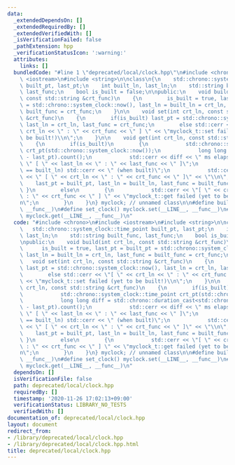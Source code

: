 ```yaml
---
data:
  _extendedDependsOn: []
  _extendedRequiredBy: []
  _extendedVerifiedWith: []
  _isVerificationFailed: false
  _pathExtension: hpp
  _verificationStatusIcon: ':warning:'
  attributes:
    links: []
  bundledCode: "#line 1 \"deprecated/local/clock.hpp\"\n#include <chrono>\n#include\
    \ <iostream>\n#include <string>\n\nclass\n{\n    std::chrono::system_clock::time_point\
    \ built_pt, last_pt;\n    int built_ln, last_ln;\n    std::string built_func,\
    \ last_func;\n    bool is_built = false;\n\npublic:\n    void build(int crt_ln,\
    \ const std::string &crt_func)\n    {\n        is_built = true, last_pt = built_pt\
    \ = std::chrono::system_clock::now(), last_ln = built_ln = crt_ln, last_func =\
    \ built_func = crt_func;\n    }\n\n    void set(int crt_ln, const std::string\
    \ &crt_func)\n    {\n        if(is_built) last_pt = std::chrono::system_clock::now(),\
    \ last_ln = crt_ln, last_func = crt_func;\n        else std::cerr << \"[ \" <<\
    \ crt_ln << \" : \" << crt_func << \" ] \" << \"myclock_t::set failed (yet to\
    \ be built!)\\n\";\n    }\n\n    void get(int crt_ln, const std::string &crt_func)\n\
    \    {\n        if(is_built)\n        {\n            std::chrono::system_clock::time_point\
    \ crt_pt(std::chrono::system_clock::now());\n            long long diff = std::chrono::duration_cast<std::chrono::milliseconds>(crt_pt\
    \ - last_pt).count();\n            std::cerr << diff << \" ms elapsed from\" <<\
    \ \" [ \" << last_ln << \" : \" << last_func << \" ]\";\n            if(last_ln\
    \ == built_ln) std::cerr << \" (when built)\";\n            std::cerr << \" to\"\
    \ << \" [ \" << crt_ln << \" : \" << crt_func << \" ]\" << \"\\n\";\n        \
    \    last_pt = built_pt, last_ln = built_ln, last_func = built_func;\n       \
    \ }\n        else\n        {\n            std::cerr << \"[ \" << crt_ln << \"\
    \ : \" << crt_func << \" ] \" << \"myclock_t::get failed (yet to be built!)\\\
    n\";\n        }\n    }\n} myclock; // unnamed class\n\n#define build_clock() myclock.build(__LINE__,\
    \ __func__)\n#define set_clock() myclock.set(__LINE__, __func__)\n#define get_clock()\
    \ myclock.get(__LINE__, __func__)\n"
  code: "#include <chrono>\n#include <iostream>\n#include <string>\n\nclass\n{\n \
    \   std::chrono::system_clock::time_point built_pt, last_pt;\n    int built_ln,\
    \ last_ln;\n    std::string built_func, last_func;\n    bool is_built = false;\n\
    \npublic:\n    void build(int crt_ln, const std::string &crt_func)\n    {\n  \
    \      is_built = true, last_pt = built_pt = std::chrono::system_clock::now(),\
    \ last_ln = built_ln = crt_ln, last_func = built_func = crt_func;\n    }\n\n \
    \   void set(int crt_ln, const std::string &crt_func)\n    {\n        if(is_built)\
    \ last_pt = std::chrono::system_clock::now(), last_ln = crt_ln, last_func = crt_func;\n\
    \        else std::cerr << \"[ \" << crt_ln << \" : \" << crt_func << \" ] \"\
    \ << \"myclock_t::set failed (yet to be built!)\\n\";\n    }\n\n    void get(int\
    \ crt_ln, const std::string &crt_func)\n    {\n        if(is_built)\n        {\n\
    \            std::chrono::system_clock::time_point crt_pt(std::chrono::system_clock::now());\n\
    \            long long diff = std::chrono::duration_cast<std::chrono::milliseconds>(crt_pt\
    \ - last_pt).count();\n            std::cerr << diff << \" ms elapsed from\" <<\
    \ \" [ \" << last_ln << \" : \" << last_func << \" ]\";\n            if(last_ln\
    \ == built_ln) std::cerr << \" (when built)\";\n            std::cerr << \" to\"\
    \ << \" [ \" << crt_ln << \" : \" << crt_func << \" ]\" << \"\\n\";\n        \
    \    last_pt = built_pt, last_ln = built_ln, last_func = built_func;\n       \
    \ }\n        else\n        {\n            std::cerr << \"[ \" << crt_ln << \"\
    \ : \" << crt_func << \" ] \" << \"myclock_t::get failed (yet to be built!)\\\
    n\";\n        }\n    }\n} myclock; // unnamed class\n\n#define build_clock() myclock.build(__LINE__,\
    \ __func__)\n#define set_clock() myclock.set(__LINE__, __func__)\n#define get_clock()\
    \ myclock.get(__LINE__, __func__)\n"
  dependsOn: []
  isVerificationFile: false
  path: deprecated/local/clock.hpp
  requiredBy: []
  timestamp: '2020-11-26 17:02:13+09:00'
  verificationStatus: LIBRARY_NO_TESTS
  verifiedWith: []
documentation_of: deprecated/local/clock.hpp
layout: document
redirect_from:
- /library/deprecated/local/clock.hpp
- /library/deprecated/local/clock.hpp.html
title: deprecated/local/clock.hpp
---
```

